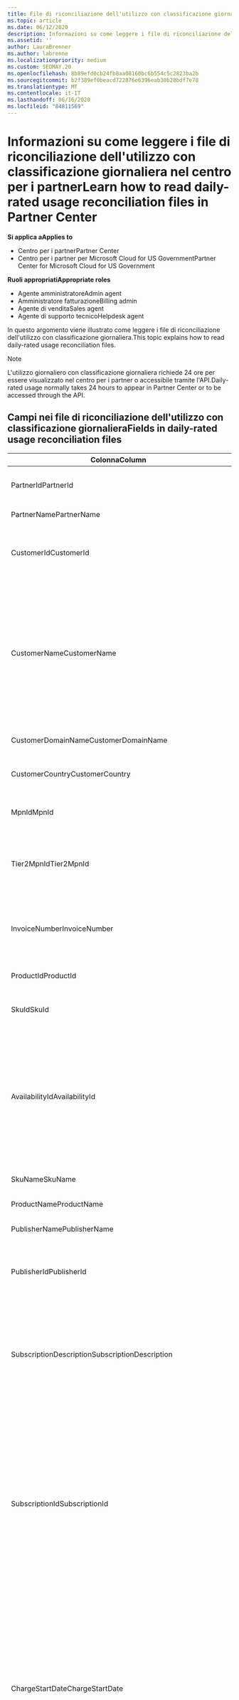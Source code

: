 ```yaml
---
title: File di riconciliazione dell'utilizzo con classificazione giornaliera
ms.topic: article
ms.date: 06/12/2020
description: Informazioni su come leggere i file di riconciliazione dell'utilizzo con classificazione giornaliera nel centro per i partner.
ms.assetid: ''
author: LauraBrenner
ms.author: labrenne
ms.localizationpriority: medium
ms.custom: SEOMAY.20
ms.openlocfilehash: 8b89efd0cb24fb8aa08160bc6b554c5c2823ba2b
ms.sourcegitcommit: b2f389ef0beacd722876e6396eab30b28bdf7e78
ms.translationtype: MT
ms.contentlocale: it-IT
ms.lasthandoff: 06/16/2020
ms.locfileid: "84811569"
---
```

# <a name="learn-how-to-read-daily-rated-usage-reconciliation-files-in-partner-center"></a><span data-ttu-id="8d06a-103">Informazioni su come leggere i file di riconciliazione dell'utilizzo con classificazione giornaliera nel centro per i partner</span><span class="sxs-lookup"><span data-stu-id="8d06a-103">Learn how to read daily-rated usage reconciliation files in Partner Center</span></span>

<span data-ttu-id="8d06a-104">**Si applica a**</span><span class="sxs-lookup"><span data-stu-id="8d06a-104">**Applies to**</span></span>

- <span data-ttu-id="8d06a-105">Centro per i partner</span><span class="sxs-lookup"><span data-stu-id="8d06a-105">Partner Center</span></span>
- <span data-ttu-id="8d06a-106">Centro per i partner per Microsoft Cloud for US Government</span><span class="sxs-lookup"><span data-stu-id="8d06a-106">Partner Center for Microsoft Cloud for US Government</span></span>

<span data-ttu-id="8d06a-107">**Ruoli appropriati**</span><span class="sxs-lookup"><span data-stu-id="8d06a-107">**Appropriate roles**</span></span>

- <span data-ttu-id="8d06a-108">Agente amministratore</span><span class="sxs-lookup"><span data-stu-id="8d06a-108">Admin agent</span></span>
- <span data-ttu-id="8d06a-109">Amministratore fatturazione</span><span class="sxs-lookup"><span data-stu-id="8d06a-109">Billing admin</span></span>
- <span data-ttu-id="8d06a-110">Agente di vendita</span><span class="sxs-lookup"><span data-stu-id="8d06a-110">Sales agent</span></span>
- <span data-ttu-id="8d06a-111">Agente di supporto tecnico</span><span class="sxs-lookup"><span data-stu-id="8d06a-111">Helpdesk agent</span></span>

<span data-ttu-id="8d06a-112">In questo argomento viene illustrato come leggere i file di riconciliazione dell'utilizzo con classificazione giornaliera.</span><span class="sxs-lookup"><span data-stu-id="8d06a-112">This topic explains how to read daily-rated usage reconciliation files.</span></span>

>[!NOTE]
><span data-ttu-id="8d06a-113">L'utilizzo giornaliero con classificazione giornaliera richiede 24 ore per essere visualizzato nel centro per i partner o accessibile tramite l'API.</span><span class="sxs-lookup"><span data-stu-id="8d06a-113">Daily-rated usage normally takes 24 hours to appear in Partner Center or to be accessed through the API.</span></span>

## <a name="fields-in-daily-rated-usage-reconciliation-files"></a><span data-ttu-id="8d06a-114">Campi nei file di riconciliazione dell'utilizzo con classificazione giornaliera</span><span class="sxs-lookup"><span data-stu-id="8d06a-114">Fields in daily-rated usage reconciliation files</span></span>

| <span data-ttu-id="8d06a-115">Colonna</span><span class="sxs-lookup"><span data-stu-id="8d06a-115">Column</span></span> | <span data-ttu-id="8d06a-116">Descrizione</span><span class="sxs-lookup"><span data-stu-id="8d06a-116">Description</span></span> |
| ------ | ----------- |
| <span data-ttu-id="8d06a-117">PartnerId</span><span class="sxs-lookup"><span data-stu-id="8d06a-117">PartnerId</span></span> | <span data-ttu-id="8d06a-118">Identificatore partner in formato GUID.</span><span class="sxs-lookup"><span data-stu-id="8d06a-118">Partner identifier in GUID format.</span></span> |
| <span data-ttu-id="8d06a-119">PartnerName</span><span class="sxs-lookup"><span data-stu-id="8d06a-119">PartnerName</span></span> | <span data-ttu-id="8d06a-120">Nome partner.</span><span class="sxs-lookup"><span data-stu-id="8d06a-120">Partner name.</span></span> |
| <span data-ttu-id="8d06a-121">CustomerId</span><span class="sxs-lookup"><span data-stu-id="8d06a-121">CustomerId</span></span> | <span data-ttu-id="8d06a-122">Identificatore Microsoft univoco per il cliente in formato GUID.</span><span class="sxs-lookup"><span data-stu-id="8d06a-122">Unique Microsoft identifier for the customer in GUID format.</span></span> |
| <span data-ttu-id="8d06a-123">CustomerName</span><span class="sxs-lookup"><span data-stu-id="8d06a-123">CustomerName</span></span> | <span data-ttu-id="8d06a-124">Nome dell'organizzazione del cliente come indicato nel Centro per i partner.</span><span class="sxs-lookup"><span data-stu-id="8d06a-124">Customer's organization name as reported in Partner Center.</span></span> <span data-ttu-id="8d06a-125">*Questa colonna è molto importante per riconciliare la fattura con le informazioni del sistema.*</span><span class="sxs-lookup"><span data-stu-id="8d06a-125">*This column is very important for reconciling the invoice with your system information.*</span></span> |
| <span data-ttu-id="8d06a-126">CustomerDomainName</span><span class="sxs-lookup"><span data-stu-id="8d06a-126">CustomerDomainName</span></span> | <span data-ttu-id="8d06a-127">Nome di dominio del cliente.</span><span class="sxs-lookup"><span data-stu-id="8d06a-127">The customer's domain name.</span></span> |
| <span data-ttu-id="8d06a-128">CustomerCountry</span><span class="sxs-lookup"><span data-stu-id="8d06a-128">CustomerCountry</span></span> | <span data-ttu-id="8d06a-129">Paese in cui si trova il cliente.</span><span class="sxs-lookup"><span data-stu-id="8d06a-129">The country in which the customer is located.</span></span> |
| <span data-ttu-id="8d06a-130">MpnId</span><span class="sxs-lookup"><span data-stu-id="8d06a-130">MpnId</span></span> | <span data-ttu-id="8d06a-131">Identificatore MPN del partner CSP.</span><span class="sxs-lookup"><span data-stu-id="8d06a-131">MPN identifier of the CSP partner.</span></span> |
| <span data-ttu-id="8d06a-132">Tier2MpnId</span><span class="sxs-lookup"><span data-stu-id="8d06a-132">Tier2MpnId</span></span> | <span data-ttu-id="8d06a-133">Identificatore MPN del rivenditore del record per la sottoscrizione.</span><span class="sxs-lookup"><span data-stu-id="8d06a-133">MPN identifier of the reseller of record for the subscription.</span></span> |
| <span data-ttu-id="8d06a-134">InvoiceNumber</span><span class="sxs-lookup"><span data-stu-id="8d06a-134">InvoiceNumber</span></span> | <span data-ttu-id="8d06a-135">Numero di fattura in cui è presente la transazione specificata.</span><span class="sxs-lookup"><span data-stu-id="8d06a-135">Invoice number where the specified transaction appears.</span></span> |
| <span data-ttu-id="8d06a-136">ProductId</span><span class="sxs-lookup"><span data-stu-id="8d06a-136">ProductId</span></span> | <span data-ttu-id="8d06a-137">Identificatore del prodotto.</span><span class="sxs-lookup"><span data-stu-id="8d06a-137">The identifier for the product.</span></span> |
| <span data-ttu-id="8d06a-138">SkuId</span><span class="sxs-lookup"><span data-stu-id="8d06a-138">SkuId</span></span> | <span data-ttu-id="8d06a-139">Identificatore per un particolare SKU.</span><span class="sxs-lookup"><span data-stu-id="8d06a-139">The identifier for a particular SKU.</span></span> |
| <span data-ttu-id="8d06a-140">AvailabilityId</span><span class="sxs-lookup"><span data-stu-id="8d06a-140">AvailabilityId</span></span> | <span data-ttu-id="8d06a-141">Identificatore della disponibilità di uno SKU specifico.</span><span class="sxs-lookup"><span data-stu-id="8d06a-141">The identifier for a particular SKU's availability.</span></span> <span data-ttu-id="8d06a-142">Ciò indica se lo SKU è disponibile per l'acquisto in un determinato paese, valuta, segmento di settore e così via.</span><span class="sxs-lookup"><span data-stu-id="8d06a-142">This shows whether the SKU is available for purchase in the given country, currency, industry segment, etc.</span></span> |
| <span data-ttu-id="8d06a-143">SkuName</span><span class="sxs-lookup"><span data-stu-id="8d06a-143">SkuName</span></span> | <span data-ttu-id="8d06a-144">Titolo per uno SKU specifico.</span><span class="sxs-lookup"><span data-stu-id="8d06a-144">The title for a particular SKU.</span></span> |
| <span data-ttu-id="8d06a-145">ProductName</span><span class="sxs-lookup"><span data-stu-id="8d06a-145">ProductName</span></span> | <span data-ttu-id="8d06a-146">Nome del prodotto.</span><span class="sxs-lookup"><span data-stu-id="8d06a-146">The name of the product.</span></span> |
| <span data-ttu-id="8d06a-147">PublisherName</span><span class="sxs-lookup"><span data-stu-id="8d06a-147">PublisherName</span></span> | <span data-ttu-id="8d06a-148">Nome del server di pubblicazione.</span><span class="sxs-lookup"><span data-stu-id="8d06a-148">The name of the publisher.</span></span> |
| <span data-ttu-id="8d06a-149">PublisherId</span><span class="sxs-lookup"><span data-stu-id="8d06a-149">PublisherId</span></span> | <span data-ttu-id="8d06a-150">Identificatore del server di pubblicazione in formato GUID.</span><span class="sxs-lookup"><span data-stu-id="8d06a-150">The identifier of the publisher in GUID format.</span></span> |
| <span data-ttu-id="8d06a-151">SubscriptionDescription</span><span class="sxs-lookup"><span data-stu-id="8d06a-151">SubscriptionDescription</span></span> | <span data-ttu-id="8d06a-152">Nome dell'offerta di servizio acquistata dal cliente, come definito nel listino prezzi.</span><span class="sxs-lookup"><span data-stu-id="8d06a-152">The name of the service offering purchased by the customer, as defined in the price list.</span></span> <span data-ttu-id="8d06a-153">Si tratta di un campo identico a **offername**.</span><span class="sxs-lookup"><span data-stu-id="8d06a-153">(This is an identical field to **OfferName**).</span></span> |
| <span data-ttu-id="8d06a-154">SubscriptionId</span><span class="sxs-lookup"><span data-stu-id="8d06a-154">SubscriptionId</span></span> | <span data-ttu-id="8d06a-155">Identificatore univoco per una sottoscrizione nella piattaforma di fatturazione Microsoft.</span><span class="sxs-lookup"><span data-stu-id="8d06a-155">Unique identifier for a subscription in the Microsoft billing platform.</span></span> <span data-ttu-id="8d06a-156">Non utilizzato per la riconciliazione.</span><span class="sxs-lookup"><span data-stu-id="8d06a-156">Not used for reconciliation.</span></span> <span data-ttu-id="8d06a-157">*Questo identificatore non corrisponde all' **ID sottoscrizione** nella console di amministrazione partner.*</span><span class="sxs-lookup"><span data-stu-id="8d06a-157">*This identifier is not the same as the **Subscription ID** on the partner admin console.*</span></span> |
| <span data-ttu-id="8d06a-158">ChargeStartDate</span><span class="sxs-lookup"><span data-stu-id="8d06a-158">ChargeStartDate</span></span> | <span data-ttu-id="8d06a-159">Data di inizio del ciclo di fatturazione (eccetto quando si presentano date di dati di utilizzo latenti precedentemente non addebitati dal ciclo di fatturazione precedente).</span><span class="sxs-lookup"><span data-stu-id="8d06a-159">Start date of the billing cycle (except when presenting dates of previously uncharged latent usage data from the previous billing cycle).</span></span> <span data-ttu-id="8d06a-160">L'ora è sempre l'inizio del giorno, 0:00.</span><span class="sxs-lookup"><span data-stu-id="8d06a-160">The time is always the beginning of the day, 0:00.</span></span> |
| <span data-ttu-id="8d06a-161">ChargeEndDate</span><span class="sxs-lookup"><span data-stu-id="8d06a-161">ChargeEndDate</span></span> | <span data-ttu-id="8d06a-162">Data di fine del ciclo di fatturazione (tranne quando si presentano date di dati di utilizzo latenti precedentemente non addebitati dal ciclo di fatturazione precedente).</span><span class="sxs-lookup"><span data-stu-id="8d06a-162">End date of billing cycle (except when presenting dates of previously uncharged latent usage data from the previous billing cycle).</span></span> <span data-ttu-id="8d06a-163">L'ora indicata è sempre la fine della giornata, le 23:59.</span><span class="sxs-lookup"><span data-stu-id="8d06a-163">The time is always the end of the day, 23:59.</span></span> |
| <span data-ttu-id="8d06a-164">UsageDate</span><span class="sxs-lookup"><span data-stu-id="8d06a-164">UsageDate</span></span> | <span data-ttu-id="8d06a-165">Data di utilizzo del servizio.</span><span class="sxs-lookup"><span data-stu-id="8d06a-165">Date of service usage.</span></span> |
| <span data-ttu-id="8d06a-166">MeterType</span><span class="sxs-lookup"><span data-stu-id="8d06a-166">MeterType</span></span> | <span data-ttu-id="8d06a-167">Tipo di misuratore.</span><span class="sxs-lookup"><span data-stu-id="8d06a-167">The type of meter.</span></span> |
| <span data-ttu-id="8d06a-168">MeterCategory</span><span class="sxs-lookup"><span data-stu-id="8d06a-168">MeterCategory</span></span> | <span data-ttu-id="8d06a-169">Il servizio di primo livello per l'utilizzo.</span><span class="sxs-lookup"><span data-stu-id="8d06a-169">The top-level service for the usage.</span></span> |
| <span data-ttu-id="8d06a-170">MeterId</span><span class="sxs-lookup"><span data-stu-id="8d06a-170">MeterId</span></span> | <span data-ttu-id="8d06a-171">Identificatore del contatore utilizzato.</span><span class="sxs-lookup"><span data-stu-id="8d06a-171">The identifier for the meter being used.</span></span> |
| <span data-ttu-id="8d06a-172">MeterSubCategory</span><span class="sxs-lookup"><span data-stu-id="8d06a-172">MeterSubCategory</span></span> | <span data-ttu-id="8d06a-173">Tipo di servizio di Azure, che può influire sulla frequenza.</span><span class="sxs-lookup"><span data-stu-id="8d06a-173">The type of Azure service, which can affect the rate.</span></span> |
| <span data-ttu-id="8d06a-174">MeterName</span><span class="sxs-lookup"><span data-stu-id="8d06a-174">MeterName</span></span> | <span data-ttu-id="8d06a-175">Unità di misura per il contatore utilizzato.</span><span class="sxs-lookup"><span data-stu-id="8d06a-175">The unit of measure for the meter being consumed.</span></span> |
| <span data-ttu-id="8d06a-176">MeterRegion</span><span class="sxs-lookup"><span data-stu-id="8d06a-176">MeterRegion</span></span> | <span data-ttu-id="8d06a-177">Questa colonna identifica la posizione del data center nell'area geografica dei servizi dove applicabile e popolato.</span><span class="sxs-lookup"><span data-stu-id="8d06a-177">This column identifies the location of a data center within the region for services where this is applicable and populated.</span></span> |
| <span data-ttu-id="8d06a-178">Unità</span><span class="sxs-lookup"><span data-stu-id="8d06a-178">Unit</span></span> | <span data-ttu-id="8d06a-179">Unità del **nome**della risorsa.</span><span class="sxs-lookup"><span data-stu-id="8d06a-179">The unit of the resource **Name**.</span></span> |
| <span data-ttu-id="8d06a-180">ResourceLocation</span><span class="sxs-lookup"><span data-stu-id="8d06a-180">ResourceLocation</span></span> | <span data-ttu-id="8d06a-181">Il data center in cui è in esecuzione il contatore.</span><span class="sxs-lookup"><span data-stu-id="8d06a-181">The data center where the meter is running.</span></span> |
| <span data-ttu-id="8d06a-182">ConsumedService</span><span class="sxs-lookup"><span data-stu-id="8d06a-182">ConsumedService</span></span> | <span data-ttu-id="8d06a-183">Il servizio della piattaforma Azure che è stato utilizzato.</span><span class="sxs-lookup"><span data-stu-id="8d06a-183">The Azure platform service that you used.</span></span> |
| <span data-ttu-id="8d06a-184">ResourceGroup</span><span class="sxs-lookup"><span data-stu-id="8d06a-184">ResourceGroup</span></span> | <span data-ttu-id="8d06a-185">Rappresenta un contenitore che include le risorse correlate per una soluzione di Azure.</span><span class="sxs-lookup"><span data-stu-id="8d06a-185">Represents a container that holds related resources for an Azure solution.</span></span> |
| <span data-ttu-id="8d06a-186">ResourceURI</span><span class="sxs-lookup"><span data-stu-id="8d06a-186">ResourceURI</span></span> | <span data-ttu-id="8d06a-187">URI della risorsa in uso.</span><span class="sxs-lookup"><span data-stu-id="8d06a-187">The URI of the resource being used.</span></span> |
| <span data-ttu-id="8d06a-188">ChargeType</span><span class="sxs-lookup"><span data-stu-id="8d06a-188">ChargeType</span></span> | <span data-ttu-id="8d06a-189">Tipo di addebito o rettifica.</span><span class="sxs-lookup"><span data-stu-id="8d06a-189">The type of charge or adjustment.</span></span>  |
| <span data-ttu-id="8d06a-190">UnitPrice</span><span class="sxs-lookup"><span data-stu-id="8d06a-190">UnitPrice</span></span> | <span data-ttu-id="8d06a-191">Prezzo per licenza, pubblicato nell'elenco prezzi al momento dell'acquisto.</span><span class="sxs-lookup"><span data-stu-id="8d06a-191">Price per license, as published in the price list at the time of purchase.</span></span> <span data-ttu-id="8d06a-192">Verificare che il prezzo corrisponda alle informazioni archiviate nel sistema di fatturazione durante la riconciliazione.</span><span class="sxs-lookup"><span data-stu-id="8d06a-192">Make sure this price matches the information stored in your billing system during reconciliation.</span></span> |
| <span data-ttu-id="8d06a-193">Quantità</span><span class="sxs-lookup"><span data-stu-id="8d06a-193">Quantity</span></span> | <span data-ttu-id="8d06a-194">Numero di licenze.</span><span class="sxs-lookup"><span data-stu-id="8d06a-194">Number of licenses.</span></span> <span data-ttu-id="8d06a-195">Verificare che il prezzo corrisponda alle informazioni archiviate nel sistema di fatturazione durante la riconciliazione.</span><span class="sxs-lookup"><span data-stu-id="8d06a-195">Make sure this price matches the information stored in your billing system during reconciliation.</span></span> |
| <span data-ttu-id="8d06a-196">UnitType</span><span class="sxs-lookup"><span data-stu-id="8d06a-196">UnitType</span></span> | <span data-ttu-id="8d06a-197">Tipo di unità in cui viene addebitato il contatore.</span><span class="sxs-lookup"><span data-stu-id="8d06a-197">The type of unit the meter is charged in.</span></span>  |
| <span data-ttu-id="8d06a-198">BillingPreTaxTotal</span><span class="sxs-lookup"><span data-stu-id="8d06a-198">BillingPreTaxTotal</span></span> | <span data-ttu-id="8d06a-199">Importo totale della fatturazione prima delle imposte.</span><span class="sxs-lookup"><span data-stu-id="8d06a-199">Total billing amount before taxes.</span></span> |
| <span data-ttu-id="8d06a-200">BillingCurrency</span><span class="sxs-lookup"><span data-stu-id="8d06a-200">BillingCurrency</span></span> | <span data-ttu-id="8d06a-201">Valuta nell'area geografica del cliente.</span><span class="sxs-lookup"><span data-stu-id="8d06a-201">The currency in the customer's geographic region.</span></span> |
| <span data-ttu-id="8d06a-202">PricingPreTaxTotal</span><span class="sxs-lookup"><span data-stu-id="8d06a-202">PricingPreTaxTotal</span></span> | <span data-ttu-id="8d06a-203">I prezzi prima dell'aggiunta delle imposte.</span><span class="sxs-lookup"><span data-stu-id="8d06a-203">The pricing before taxes are added.</span></span> |
| <span data-ttu-id="8d06a-204">PricingCurrency</span><span class="sxs-lookup"><span data-stu-id="8d06a-204">PricingCurrency</span></span> | <span data-ttu-id="8d06a-205">La valuta usata nell'elenco prezzi.</span><span class="sxs-lookup"><span data-stu-id="8d06a-205">The currency in the price list.</span></span> |
| <span data-ttu-id="8d06a-206">ServiceInfo1</span><span class="sxs-lookup"><span data-stu-id="8d06a-206">ServiceInfo1</span></span> | <span data-ttu-id="8d06a-207">Numero di connessioni del bus di servizio di cui è stato effettuato il provisioning e utilizzate in un determinato giorno.</span><span class="sxs-lookup"><span data-stu-id="8d06a-207">The number of Service Bus connections that were provisioned and utilized on a given day.</span></span> |
| <span data-ttu-id="8d06a-208">ServiceInfo2</span><span class="sxs-lookup"><span data-stu-id="8d06a-208">ServiceInfo2</span></span> | <span data-ttu-id="8d06a-209">Campo legacy che acquisisce i metadati facoltativi specifici del servizio.</span><span class="sxs-lookup"><span data-stu-id="8d06a-209">A legacy field that captures optional service-specific metadata.</span></span> |
| <span data-ttu-id="8d06a-210">Tag</span><span class="sxs-lookup"><span data-stu-id="8d06a-210">Tags</span></span> | <span data-ttu-id="8d06a-211">Rappresenta un'organizzazione logica delle risorse di Azure impostate dall'utente.</span><span class="sxs-lookup"><span data-stu-id="8d06a-211">Represents a logical organization of Azure resources set by the user.</span></span> |
| <span data-ttu-id="8d06a-212">AdditionalInfo</span><span class="sxs-lookup"><span data-stu-id="8d06a-212">AdditionalInfo</span></span> | <span data-ttu-id="8d06a-213">Eventuali informazioni aggiuntive non incluse in altre colonne.</span><span class="sxs-lookup"><span data-stu-id="8d06a-213">Any additional information not covered in other columns.</span></span> |
| <span data-ttu-id="8d06a-214">EffectiveUnitPrice</span><span class="sxs-lookup"><span data-stu-id="8d06a-214">EffectiveUnitPrice</span></span> | <span data-ttu-id="8d06a-215">Il valore effettivo addebitato per unità, inclusi eventuali sconti, crediti ottenuti e così via.</span><span class="sxs-lookup"><span data-stu-id="8d06a-215">The actual value charged per unit, including any discounts, earned credit, etc.</span></span> |
| <span data-ttu-id="8d06a-216">PCToBCExchangeRate</span><span class="sxs-lookup"><span data-stu-id="8d06a-216">PCToBCExchangeRate</span></span> | <span data-ttu-id="8d06a-217">Tasso di cambio applicato per la valuta di fatturazione ai prezzi.</span><span class="sxs-lookup"><span data-stu-id="8d06a-217">Exchange rate applied for pricing currency to billing currency.</span></span> |
| <span data-ttu-id="8d06a-218">PCToBCExchangeRateDate</span><span class="sxs-lookup"><span data-stu-id="8d06a-218">PCToBCExchangeRateDate</span></span> | <span data-ttu-id="8d06a-219">Data in cui viene determinata la valuta dei prezzi per la valuta di fatturazione.</span><span class="sxs-lookup"><span data-stu-id="8d06a-219">The date on which the pricing currency to the billing currency is determined.</span></span> |
| <span data-ttu-id="8d06a-220">EntitlementId</span><span class="sxs-lookup"><span data-stu-id="8d06a-220">EntitlementId</span></span> | <span data-ttu-id="8d06a-221">Rappresenta l'ID sottoscrizione di Azure.</span><span class="sxs-lookup"><span data-stu-id="8d06a-221">Represents the Azure Subscription ID.</span></span> |
| <span data-ttu-id="8d06a-222">EntitlementDescription</span><span class="sxs-lookup"><span data-stu-id="8d06a-222">EntitlementDescription</span></span> | <span data-ttu-id="8d06a-223">Rappresenta il nome dell'ID sottoscrizione di Azure.</span><span class="sxs-lookup"><span data-stu-id="8d06a-223">Represents the name of the Azure Subscription ID.</span></span> |
| <span data-ttu-id="8d06a-224">PartnerEarnedCreditPercentage</span><span class="sxs-lookup"><span data-stu-id="8d06a-224">PartnerEarnedCreditPercentage</span></span> | <span data-ttu-id="8d06a-225">Visualizza il PartnerEarnedCredit per l'elemento della riga.</span><span class="sxs-lookup"><span data-stu-id="8d06a-225">Displays the PartnerEarnedCredit for the line item.</span></span> <span data-ttu-id="8d06a-226">Il credito guadagnato sarà 0 o 15%</span><span class="sxs-lookup"><span data-stu-id="8d06a-226">Earned credit will be either 0 or 15 percent</span></span> |

>[!NOTE]
><span data-ttu-id="8d06a-227">L'utilizzo giornaliero con classificazione giornaliera richiede 24 ore per essere visualizzato nel centro per i partner o accessibile tramite l'API.</span><span class="sxs-lookup"><span data-stu-id="8d06a-227">Daily-rated usage normally takes 24 hours to appear in Partner Center or to be accessed through API.</span></span>


